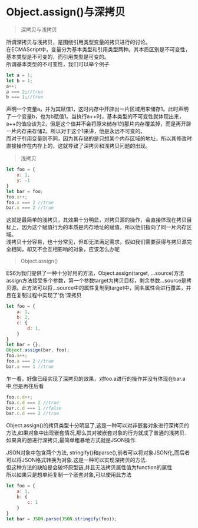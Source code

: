 # Object.assign()与深拷贝               

> 深拷贝与浅拷贝         

所谓深拷贝与浅拷贝，是围绕引用类型变量的拷贝进行的讨论。            
在ECMAScript中，变量分为基本类型和引用类型两种。其本质区别是不可变性，基本类型是不可变的，而引用类型是可变的。            
所谓基本类型的不可变性，我们可以举个例子            

```javascript
let a = 1;
let b = 1;
a++;
a === 2;//true
b === 1;//true
```

声明一个变量a，并为其赋值1，这时内存中开辟出一片区域用来储存1。此时声明了一个变量b，也为b赋值1。当执行a++时，基本类型的不可变性就体现出来，a++的值应该为2，但是这个值并不会将原来储存1的那片内存覆盖掉，而是再开辟一片内存来存储2。所以对于这个1来讲，他是永远不可变的。            
而对于引用变量则不同，因为其存储的是只想某个内存区域的地址，所以其修改时直接操作在内存上的，这就导致了深拷贝和浅拷贝问题的出现。                

> 浅拷贝

```javascript
let foo = {
    x: 1,
    y: -1
}
let bar = foo;
foo.x++;
foo.x === 2 //true
bar.x === 2 //true
```

这就是最简单的浅拷贝，其效果十分明显，对拷贝源的操作，会直接体现在拷贝目标上，因为这个赋值行为的本质是内存地址的赋值，所以他们指向了同一片内存区域。          
浅拷贝十分容易，也十分常见，但却无法满足需求，假如我们需要获得与拷贝源完全相同，却又不会互相影响的对象，应该怎么办呢              

> Object.assign()               

ES6为我们提供了一种十分好用的方法，Object.assign(target, ...source)方法               
assign方法接受多个参数，第一个参数target为拷贝目标，剩余参数...source是拷贝源。此方法可以将...source中的属性复制到target中，同名属性会进行覆盖，并且在复制过程中实现了'伪'深拷贝                 
```javascript
let foo = {
    a: 1,
    b: 2,
    c: {
        d: 1,
    }
}
let bar = {};
Object.assign(bar, foo);
foo.a++;
foo.a === 2 //true
bar.a === 1 //true
```
乍一看，好像已经实现了深拷贝的效果，对foo.a进行的操作并没有体现在bar.a中,但是再往后看            
```javascript
foo.c.d++;
foo.c.d === 2 //true
bar.c.d === 1 //false
bar.c.d === 2 //true
```

Object.assign()的拷贝类型十分明显了,这是一种可以对非嵌套对象进行深拷贝的方法,如果对象中出现嵌套情况,那么其对被嵌套对象的行为就成了普通的浅拷贝.           
如果真的想进行深拷贝,最简单粗暴地方式就是JSON操作.            

JSON对象中包含两个方法, stringify()和parse(),前者可以将对象JSON化,而后者可以将JSON格式转换为对象.这是一种可以实现深拷贝的方法.           
但这种方法的缺陷是会破坏原型链,并且无法拷贝属性值为function的属性           
所以如果只是想单纯复制一个嵌套对象,可以使用此方法           

```javascript
let foo = {
    a: 1,
    b: {
        c: 1
    }
}
let bar = JSON.parse(JSON.stringify(foo));
```